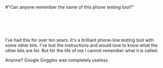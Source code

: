 #"Can anyone remember the name of this phone testing tool?"


 <p><img src="http://lh6.ggpht.com/_pMHVPNhiR90/TTbCz528f0I/AAAAAAAAAlg/4RDnTFA6T0E/s400/IMG_20110118_183533.jpg" alt="" style="display: block; margin-left: auto; margin-right: auto;" /></p>
<p>&nbsp;</p>
<p>&nbsp;</p>
<p>I've had this for over ten years. It's a brilliant phone-line testing tool with some other bits. I've lost the instructions and would love to know what the other bits are for. But for the life of me I cannot remember what it is called.</p>
<p>Anyone? Google Goggles was completely useless.</p>
<p>&nbsp;</p>
 